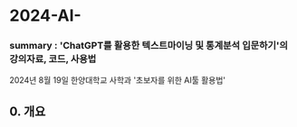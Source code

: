 # 2024-AI-
### summary : 'ChatGPT를 활용한 텍스트마이닝 및 통계분석 입문하기'의 강의자료, 코드, 사용법

2024년 8월 19일 한양대학교 사학과 '초보자를 위한 AI툴 활용법'


## 0. 개요
